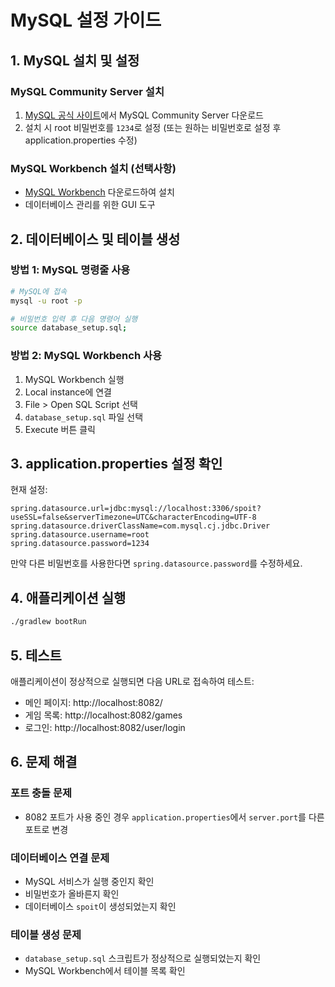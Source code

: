 # MySQL 설정 가이드

## 1. MySQL 설치 및 설정

### MySQL Community Server 설치
1. [MySQL 공식 사이트](https://dev.mysql.com/downloads/mysql/)에서 MySQL Community Server 다운로드
2. 설치 시 root 비밀번호를 `1234`로 설정 (또는 원하는 비밀번호로 설정 후 application.properties 수정)

### MySQL Workbench 설치 (선택사항)
- [MySQL Workbench](https://dev.mysql.com/downloads/workbench/) 다운로드하여 설치
- 데이터베이스 관리를 위한 GUI 도구

## 2. 데이터베이스 및 테이블 생성

### 방법 1: MySQL 명령줄 사용
```bash
# MySQL에 접속
mysql -u root -p

# 비밀번호 입력 후 다음 명령어 실행
source database_setup.sql;
```

### 방법 2: MySQL Workbench 사용
1. MySQL Workbench 실행
2. Local instance에 연결
3. File > Open SQL Script 선택
4. `database_setup.sql` 파일 선택
5. Execute 버튼 클릭

## 3. application.properties 설정 확인

현재 설정:
```properties
spring.datasource.url=jdbc:mysql://localhost:3306/spoit?useSSL=false&serverTimezone=UTC&characterEncoding=UTF-8
spring.datasource.driverClassName=com.mysql.cj.jdbc.Driver
spring.datasource.username=root
spring.datasource.password=1234
```

만약 다른 비밀번호를 사용한다면 `spring.datasource.password`를 수정하세요.

## 4. 애플리케이션 실행

```bash
./gradlew bootRun
```

## 5. 테스트

애플리케이션이 정상적으로 실행되면 다음 URL로 접속하여 테스트:

- 메인 페이지: http://localhost:8082/
- 게임 목록: http://localhost:8082/games
- 로그인: http://localhost:8082/user/login

## 6. 문제 해결

### 포트 충돌 문제
- 8082 포트가 사용 중인 경우 `application.properties`에서 `server.port`를 다른 포트로 변경

### 데이터베이스 연결 문제
- MySQL 서비스가 실행 중인지 확인
- 비밀번호가 올바른지 확인
- 데이터베이스 `spoit`이 생성되었는지 확인

### 테이블 생성 문제
- `database_setup.sql` 스크립트가 정상적으로 실행되었는지 확인
- MySQL Workbench에서 테이블 목록 확인 